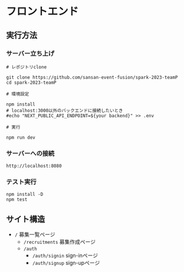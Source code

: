 # フロントエンド

## 実行方法

### サーバー立ち上げ

```shell
# レポジトリclone

git clone https://github.com/sansan-event-fusion/spark-2023-teamP
cd spark-2023-teamP

# 環境設定

npm install
# localhost:3000以外のバックエンドに接続したいとき
#echo "NEXT_PUBLIC_API_ENDPOINT=${your backend}" >> .env

# 実行

npm run dev
```

### サーバーへの接続

```
http://localhost:8080
```

### テスト実行

```shell
npm install -D
npm test
```

## サイト構造

- `/` 募集一覧ページ
  - `/recruitments` 募集作成ページ
  - `/auth`
    - `/auth/signin` sign-inページ
    - `/auth/signup` sign-upページ
